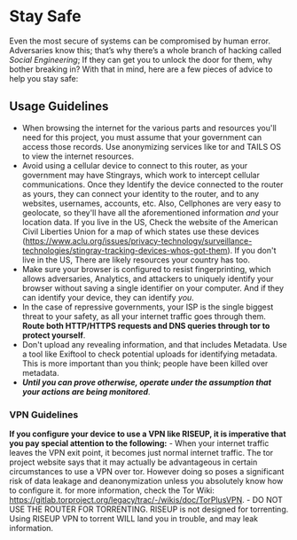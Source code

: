 # Stay Safe
Even the most secure of systems can be compromised by human error. Adversaries know this; that’s why there’s a whole branch of hacking called *Social Engineering*; If they can get you to unlock the door for them, why bother breaking in?
With that in mind, here are a few pieces of advice to help you stay safe:

## Usage Guidelines
- When browsing the internet for the various parts and resources you'll need for this project, you must assume that your government can access those records. Use anonymizing services like tor and TAILS OS to view the internet resources.
- Avoid using a cellular device to connect to this router, as your government may have Stingrays, which work to intercept cellular communications. Once they Identify the device connected to the router as yours, they can connect your identity to the router, and to any websites, usernames, accounts, etc. Also, Cellphones are very easy to geolocate, so they'll have all the aforementioned information *and* your location data. If you live in the US, Check the website of the American Civil Liberties Union for a map of which states use these devices (https://www.aclu.org/issues/privacy-technology/surveillance-technologies/stingray-tracking-devices-whos-got-them). If you don't live in the US, There are likely resources your country has too.
- Make sure your browser is configured to resist fingerprinting, which allows adversaries, Analytics, and attackers to uniquely identify your browser without saving a single identifier on your computer. And if they can identify your device, they can identify *you*.
- In the case of repressive governments, your ISP is the single biggest threat to your safety, as all your internet traffic goes through them. **Route both HTTP/HTTPS requests and DNS queries through tor to protect yourself**.
- Don't upload any revealing information, and that includes Metadata. Use a tool like Exiftool to check potential uploads for identifying metadata. This is more important than you think; people have been killed over metadata.
- ***Until you can prove otherwise, operate under the assumption that your actions are being monitored***.

### VPN Guidelines
**If you configure your device to use a VPN like RISEUP, it is imperative that you pay special attention to the following:**
	- When your internet traffic leaves the VPN exit point, it becomes just normal internet traffic. The tor project website says that it may actually be advantageous in certain circumstances to use a VPN over tor. However doing so poses a significant risk of data leakage and deanonymization unless you absolutely know how to configure it. for more information, check the Tor Wiki: https://gitlab.torproject.org/legacy/trac/-/wikis/doc/TorPlusVPN.
	- DO NOT USE THE ROUTER FOR TORRENTING. RISEUP is not designed for torrenting. Using RISEUP VPN to torrent WILL land you in trouble, and may leak information.